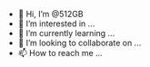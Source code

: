- 👋 Hi, I’m @512GB
- 👀 I’m interested in ...
- 🌱 I’m currently learning ...
- 💞️ I’m looking to collaborate on ...
- 📫 How to reach me ...

<!---
512GB/512GB is a ✨ special ✨ repository because its `README.md` (this file) appears on your GitHub profile.
You can click the Preview link to take a look at your changes.
--->
